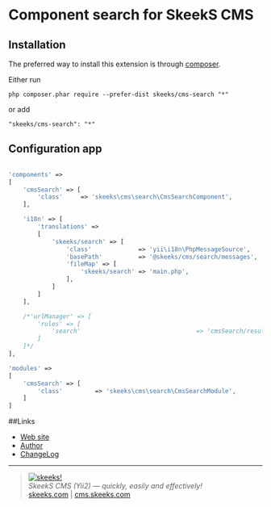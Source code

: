 Component search for SkeekS CMS
===================================

Installation
------------

The preferred way to install this extension is through [composer](http://getcomposer.org/download/).

Either run

```
php composer.phar require --prefer-dist skeeks/cms-search "*"
```

or add

```
"skeeks/cms-search": "*"
```

Configuration app
----------

```php

'components' =>
[
    'cmsSearch' => [
        'class'     => 'skeeks\cms\search\CmsSearchComponent',
    ],

    'i18n' => [
        'translations' =>
        [
            'skeeks/search' => [
                'class'             => 'yii\i18n\PhpMessageSource',
                'basePath'          => '@skeeks/cms/search/messages',
                'fileMap' => [
                    'skeeks/search' => 'main.php',
                ],
            ]
        ]
    ],

    /*'urlManager' => [
        'rules' => [
            'search'                                => 'cmsSearch/result',
        ]
    ]*/
],

'modules' =>
[
    'cmsSearch' => [
        'class'         => 'skeeks\cms\search\CmsSearchModule',
    ]
]

```

##Links
* [Web site](https://cms.skeeks.com)
* [Author](https://skeeks.com)
* [ChangeLog](https://github.com/skeeks-cms/cms-search/blob/master/CHANGELOG.md)


___

> [![skeeks!](https://skeeks.com/img/logo/logo-no-title-80px.png)](https://skeeks.com)  
<i>SkeekS CMS (Yii2) — quickly, easily and effectively!</i>  
[skeeks.com](https://skeeks.com) | [cms.skeeks.com](https://cms.skeeks.com)

